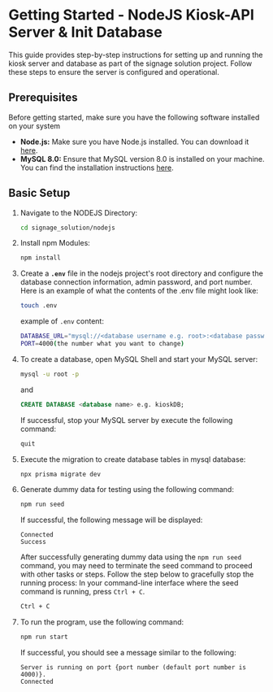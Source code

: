 
# **Getting Started - NodeJS Kiosk-API Server & Init Database**
This guide provides step-by-step instructions for setting up and running the kiosk server and database as part of the signage solution project. Follow these steps to ensure the server is configured and operational.

## Prerequisites

Before getting started, make sure you have the following software installed on your system
- **Node.js:** Make sure you have Node.js installed. You can download it [here](https://nodejs.org/).
- **MySQL 8.0:** Ensure that MySQL version 8.0 is installed on your machine. You can find the installation instructions [here](https://dev.mysql.com/doc/mysql-installation-excerpt/8.0/en/).


## Basic Setup

1. Navigate to the NODEJS Directory:
   ```sh
   cd signage_solution/nodejs
   ```
   
2. Install npm Modules:
   ```sh
   npm install
   ```

3. Create a **`.env`** file in the nodejs project's root directory and configure the database connection information, admin password, and port number.
   Here is an example of what the contents of the .env file might look like:
   ```sh
   touch .env
   ```
   
   example of `.env` content:
   ```sh
   DATABASE_URL="mysql://<database username e.g. root>:<database password e.g. pass@word>@<database host e.g. localhost>:3306/<database name e.g. kioskDB>"
   PORT=4000(the number what you want to change)
   ```

4. To create a database, open MySQL Shell and start your MySQL server:
   ```sh
   mysql -u root -p
   ```
   and
   ```sql
   CREATE DATABASE <database name> e.g. kioskDB;
   ```
   If successful, stop your MySQL server by execute the following command:
   ```sql
   quit
   ```
5. Execute the migration to create database tables in mysql database:
   ```sh
   npx prisma migrate dev
   ```
6. Generate dummy data for testing using the following command:
   ```sh
   npm run seed
   ```

   If successful, the following message will be displayed:
  
   ```plaintext
   Connected
   Success
   ```
   After successfully generating dummy data using the `npm run seed` command, you may need to terminate the seed command to proceed with other tasks or steps. Follow the step below to gracefully stop the running process:
   In your command-line interface where the seed command is running, press `Ctrl + C`.
   ```sh
   Ctrl + C
   ```

7. To run the program, use the following command:
   ```sh
   npm run start
   ```

   If successful, you should see a message similar to the following:
  
   ```plaintext
   Server is running on port {port number (default port number is 4000)}.
   Connected
   ```

